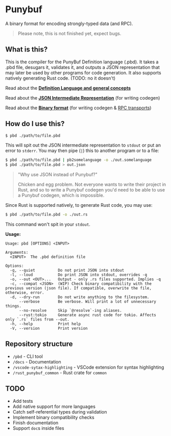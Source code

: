 # Punybuf
A binary format for encoding strongly-typed data (and RPC).

> Please note, this is not finished yet, expect bugs.

## What is this?
This is the compiler for the PunyBuf Definition language (.pbd). It takes a .pbd file, desugars it, validates it, and outputs a JSON representation that may later be used by other programs for code generation. It also supports natively generating Rust code. (TODO: no it doesn't)

Read about the **[Definition Language and general concepts](docs/Language.md)**

Read about the **[JSON Intermediate Representation](docs/Codegen.md)** (for writing codegen)

Read about the **[Binary format](docs/BinaryFormat.md)** (for writing codegen & [RPC transports](docs/BinaryFormat.md#rpc))

## How do I use this?
```sh
$ pbd ./path/to/file.pbd
```
This will spit out the JSON intermediate representation to `stdout` or put an error to `stderr`. You may then pipe (`|`) this to another program or to a file:
```sh
$ pbd ./path/to/file.pbd | pb2somelanguage -o ./out.somelanguage
$ pbd ./path/to/file.pbd > out.json
```
> "Why use JSON instead of Punybuf?"
> 
> Chicken and egg problem. Not everyone wants to write their project in Rust, and so to write a Punybuf codegen you'd need to be able to use a Punybuf codegen, which is impossible.

Since Rust is supported natively, to generate Rust code, you may use:
```sh
$ pbd ./path/to/file.pbd -o ./out.rs
```
This command won't spit in your `stdout`.

**Usage:**
```
Usage: pbd [OPTIONS] <INPUT>

Arguments:
  <INPUT>  The .pbd definition file

Options:
  -q, --quiet          Do not print JSON into stdout
  -l, --loud           Do print JSON into stdout, overrides -q
  -o, --out <OUT>...   Output - only .rs files supported. Implies -q
  -c, --compat <JSON>  (WIP) Check binary compatibility with the previous version (json file). If compatible, overwrite the file, otherwise, error.
  -d, --dry-run        Do not write anything to the filesystem.
      --verbose        Be verbose. Will print a lot of unnecessary things.
      --no-resolve     Skip `@resolve`-ing aliases.
      --rust:tokio     Generate async rust code for tokio. Affects only `.rs` files from --out.
  -h, --help           Print help
  -V, --version        Print version
```

## Repository structure
- `/pbd` - CLI tool
- `/docs` - Documentation
- `/vscode-sytax-highlighting` - VSCode extension for syntax highlighting
- `/rust_punybuf_common` - Rust crate for `common`

## TODO
- Add tests
- Add native support for more languages
- Catch self-referential types during validation
- Implement binary compatibility checks
- Finish documentation
- Support `doc`s inside files